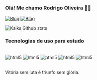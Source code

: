 ### Olá! Me chamo Rodrigo Oliveira ✌🏻


[![Blog](https://img.shields.io/badge/LinkedIn-0077B5?style=for-the-badge&logo=linkedin&logoColor=white)](www.linkedin.com/in/rodrigo-oliveira-740bb2201/)
[![Blog](https://img.shields.io/badge/Instagram-E4405F?style=for-the-badge&logo=instagram&logoColor=white)](https://www.instagram.com/kaiksobreira07/)

![Kaiks Github stats](https://github-readme-stats.vercel.app/api?username=KaikS1&theme=radical)

### Tecnologias de uso para estudo

<div style="display: inline_block"><br/>
  <img align="center" alt="html5" src=https://img.shields.io/badge/HTML5-E34F26?style=for-the-badge&logo=html5&logoColor=white /> 
<img align="center" alt="html5" src=https://img.shields.io/badge/Python-14354C?style=for-the-badge&logo=python&logoColor=white /> 
<img align="center" alt="html5" src=https://img.shields.io/badge/Microsoft_Excel-217346?style=for-the-badge&logo=microsoft-excel&logoColor=white /> <img align="center" alt="html5" src=https://img.shields.io/badge/Microsoft_Word-2B579A?style=for-the-badge&logo=microsoft-word&logoColor=white/> 
<img align="center" alt="html5" src=https://img.shields.io/badge/Microsoft_PowerPoint-B7472A?style=for-the-badge&logo=microsoft-powerpoint&logoColor=white/> 
</div><br/>

Vitória sem luta é triunfo sem glória.
